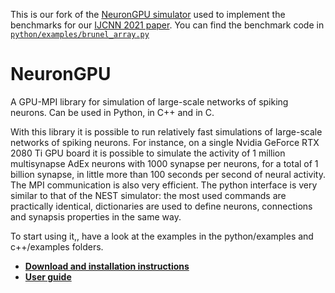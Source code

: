 This is our fork of the [NeuronGPU simulator](https://github.com/golosio/NeuronGPU) used to implement the benchmarks for our [IJCNN 2021 paper](https://bautembach.de/#multi-spice). You can find the benchmark code in [`python/examples/brunel_array.py`](https://github.com/denniskb/neurongpu/blob/master/python/examples/brunel_array.py)

# NeuronGPU
A GPU-MPI library for simulation of large-scale networks of spiking neurons.
Can be used in Python, in C++ and in C.

With this library it is possible to run relatively fast simulations of large-scale networks of spiking neurons. For instance, on a single Nvidia GeForce RTX 2080 Ti GPU board it is possible to simulate the activity of 1 million multisynapse AdEx neurons with 1000 synapse per neurons, for a total of 1 billion synapse, in little more than 100 seconds per second of neural activity.
The MPI communication is also very efficient.
The python interface is very similar to that of the NEST simulator: the most used commands are practically identical, dictionaries are used to define neurons, connections and synapsis properties in the same way.

To start using it,, have a look at the examples in the python/examples and c++/examples folders.

* **[Download and installation instructions](https://github.com/golosio/NeuronGPU/wiki/Installation-instructions)**
* **[User guide](https://github.com/golosio/NeuronGPU/wiki)**
